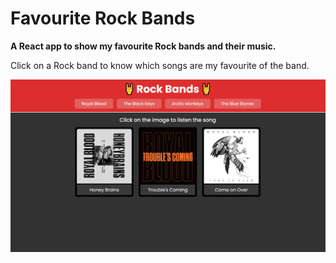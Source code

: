 # Favourite Rock Bands
**A React app to show my favourite Rock bands and their music.**

Click on a Rock band to know which songs are my favourite of the band.

![website](./Images/site-image.png)
